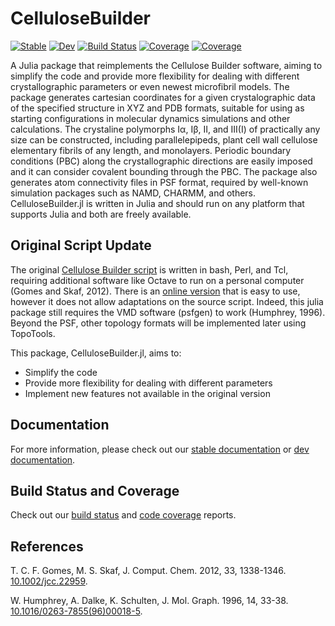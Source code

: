 # CelluloseBuilder

[![Stable](https://img.shields.io/badge/docs-stable-blue.svg)](https://cgtbatista.github.io/CelluloseBuilder.jl/stable/)
[![Dev](https://img.shields.io/badge/docs-dev-blue.svg)](https://cgtbatista.github.io/CelluloseBuilder.jl/dev/)
[![Build Status](https://github.com/cgtbatista/CelluloseBuilder.jl/actions/workflows/CI.yml/badge.svg?branch=main)](https://github.com/cgtbatista/CelluloseBuilder.jl/actions/workflows/CI.yml?query=branch%3Amain)
[![Coverage](https://codecov.io/gh/cgtbatista/CelluloseBuilder.jl/branch/main/graph/badge.svg)](https://codecov.io/gh/cgtbatista/CelluloseBuilder.jl)
[![Coverage](https://coveralls.io/repos/github/cgtbatista/CelluloseBuilder.jl/badge.svg?branch=main)](https://coveralls.io/github/cgtbatista/CelluloseBuilder.jl?branch=main)

A Julia package that reimplements the Cellulose Builder software, aiming to simplify the code and provide more flexibility for dealing with different crystallographic parameters or even newest microfibril models. The package generates cartesian coordinates for a given crystalographic data of the specified structure in XYZ and PDB formats, suitable for using as starting configurations in molecular dynamics simulations and other calculations. The crystaline polymorphs Iα, Iβ, II, and III(I) of practically any size can be constructed, including parallelepipeds, plant cell wall cellulose elementary fibrils of any length, and monolayers. Periodic boundary conditions (PBC) along the crystallographic directions are easily imposed and it can consider covalent bounding through the PBC. The package also generates atom connectivity files in PSF format, required by well-known simulation packages such as NAMD, CHARMM, and others. CelluloseBuilder.jl is written in Julia and should run on any platform that supports Julia and both are freely available.


## Original Script Update

The original [Cellulose Builder script](https://code.google.com/archive/p/cellulose-builder/) is written in bash, Perl, and Tcl, requiring additional software like Octave to run on a personal computer (Gomes and Skaf, 2012). There is an [online version](http://cces-sw.iqm.unicamp.br/cces/admin/cellulose/view;jsessionid=) that is easy to use, however it does not allow adaptations on the source script. Indeed, this julia package still requires the VMD software (psfgen) to work (Humphrey, 1996). Beyond the PSF, other topology formats will be implemented later using TopoTools.

This package, CelluloseBuilder.jl, aims to:

* Simplify the code
* Provide more flexibility for dealing with different parameters
* Implement new features not available in the original version

## Documentation

For more information, please check out our [stable documentation](https://cgtbatista.github.io/CelluloseBuilder.jl/stable/) or [dev documentation](https://cgtbatista.github.io/CelluloseBuilder.jl/dev/).

## Build Status and Coverage

Check out our [build status](https://github.com/cgtbatista/CelluloseBuilder.jl/actions/workflows/CI.yml?query=branch%3Amain) and [code coverage](https://codecov.io/gh/cgtbatista/CelluloseBuilder.jl) reports.

## References

T. C. F. Gomes, M. S. Skaf, J. Comput. Chem. 2012, 33, 1338-1346. [10.1002/jcc.22959](https://onlinelibrary.wiley.com/doi/10.1002/jcc.22959).

W. Humphrey, A. Dalke, K. Schulten, J. Mol. Graph. 1996, 14, 33-38. [10.1016/0263-7855(96)00018-5](https://linkinghub.elsevier.com/retrieve/pii/0263785596000185).
